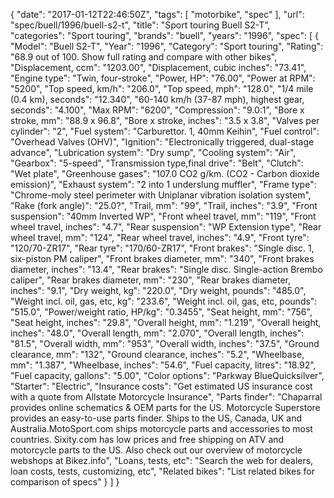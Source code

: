 {
    "date": "2017-01-12T22:46:50Z",
    "tags": [
        "motorbike",
        "spec"
    ],
    "url": "spec\/buell\/1996\/buell-s2-t",
    "title": "Sport touring Buell S2-T",
    "categories": "Sport touring",
    "brands": "buell",
    "years": "1996",
    "spec": [
        {
            "Model": "Buell S2-T",
            "Year": "1996",
            "Category": "Sport touring",
            "Rating": "68.9 out of 100. Show full rating and compare with other bikes",
            "Displacement, ccm": "1203.00",
            "Displacement, cubic inches": "73.41",
            "Engine type": "Twin, four-stroke",
            "Power, HP": "76.00",
            "Power at RPM": "5200",
            "Top speed, km\/h": "206.0",
            "Top speed, mph": "128.0",
            "1\/4 mile (0.4 km), seconds": "12.340",
            "60-140 km\/h (37-87 mph), highest gear, seconds": "4.100",
            "Max RPM": "6200",
            "Compression": "9.0:1",
            "Bore x stroke, mm": "88.9 x 96.8",
            "Bore x stroke, inches": "3.5 x 3.8",
            "Valves per cylinder": "2",
            "Fuel system": "Carburettor. 1, 40mm Keihin",
            "Fuel control": "Overhead Valves (OHV)",
            "Ignition": "Electronically triggered, dual-stage advance",
            "Lubrication system": "Dry sump",
            "Cooling system": "Air",
            "Gearbox": "5-speed",
            "Transmission type,final drive": "Belt",
            "Clutch": "Wet plate",
            "Greenhouse gases": "107.0 CO2 g\/km. (CO2 - Carbon dioxide emission)",
            "Exhaust system": "2 into 1 underslung muffler",
            "Frame type": "Chrome-moly steel perimeter with Uniplanar vibration isolation system",
            "Rake (fork angle)": "25.0?",
            "Trail, mm": "99",
            "Trail, inches": "3.9",
            "Front suspension": "40mm Inverted WP",
            "Front wheel travel, mm": "119",
            "Front wheel travel, inches": "4.7",
            "Rear suspension": "WP Extension type",
            "Rear wheel travel, mm": "124",
            "Rear wheel travel, inches": "4.9",
            "Front tyre": "120\/70-ZR17",
            "Rear tyre": "170\/60-ZR17",
            "Front brakes": "Single disc. 1, six-piston PM caliper",
            "Front brakes diameter, mm": "340",
            "Front brakes diameter, inches": "13.4",
            "Rear brakes": "Single disc. Single-action Brembo caliper",
            "Rear brakes diameter, mm": "230",
            "Rear brakes diameter, inches": "9.1",
            "Dry weight, kg": "220.0",
            "Dry weight, pounds": "485.0",
            "Weight incl. oil, gas, etc, kg": "233.6",
            "Weight incl. oil, gas, etc, pounds": "515.0",
            "Power\/weight ratio, HP\/kg": "0.3455",
            "Seat height, mm": "756",
            "Seat height, inches": "29.8",
            "Overall height, mm": "1.219",
            "Overall height, inches": "48.0",
            "Overall length, mm": "2.070",
            "Overall length, inches": "81.5",
            "Overall width, mm": "953",
            "Overall width, inches": "37.5",
            "Ground clearance, mm": "132",
            "Ground clearance, inches": "5.2",
            "Wheelbase, mm": "1.387",
            "Wheelbase, inches": "54.6",
            "Fuel capacity, litres": "18.92",
            "Fuel capacity, gallons": "5.00",
            "Color options": "Parkway BlueQuicksilver",
            "Starter": "Electric",
            "Insurance costs": "Get estimated US insurance cost with a quote from Allstate Motorcycle Insurance",
            "Parts finder": "Chaparral provides online schematics & OEM parts for the US.   Motorcycle Superstore provides an easy-to-use parts finder. Ships to the US, Canada, UK and Australia.MotoSport.com ships motorcycle parts and accessories to most countries.    Sixity.com has low prices and free shipping on ATV and motorcycle parts to the US. Also check out our overview of motorcycle webshops at Bikez.info",
            "Loans, tests, etc": "Search the web for dealers, loan costs, tests, customizing, etc",
            "Related bikes": "List related bikes for comparison of specs"
        }
    ]
}